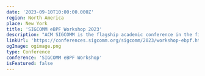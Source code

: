 ```yaml
---
date: '2023-09-10T10:00:00.000Z'
region: North America
place: New York
title: 'SIGCOMM eBPF Workshop 2023'
description: "ACM SIGCOMM is the flagship academic conference in the field of networking. The 1st eBPF workshop took place at this year's ACM SIGCOMM conference."
linkUrl: 'https://conferences.sigcomm.org/sigcomm/2023/workshop-ebpf.html'
ogImage: ogimage.png
type: Conference
conference: 'SIGCOMM eBPF Workshop'
isFeatured: false
---
```

